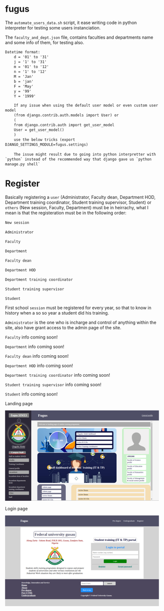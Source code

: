 # fugus

The `automate_users_data.sh` script, it ease writing code in python interpreter for testing some users instanciation.

The `faculty_and_dept.json` file, contains faculties and departments name and some info of them, for testing also.

```
Datetime format:
    d = '01' to '31'
    j = '1' to '31'
    m = '01' to '12'
    n = '1' to '12'
    M = 'Jan'
    b = 'jan'
    F = 'May'
    y = '99'
    Y = '1999'
```

```
    If any issue when using the default user model or even custom user model
    (from django.contrib.auth.models import User) or
    (
    from django.contrib.auth import get_user_model
    User = get_user_model()
    )
    use the below tricks (export DJANGO_SETTINGS_MODULE=fugus.settings)

    The issue might result due to going into python interpretter with `python` instead of the recommended way that django gave us `python manage.py shell`
```

# Register

Basically registering a `user` (Administrator, Faculty dean, Department HOD, Department training coordinator, Student training supervisor, Student) or `others` (New session, Faculty, Department) must be in heirrachy, what I mean is that the registeration must be in the following order:

`New session`

`Administrator`

`Faculty`

`Department`

`Faculty dean`

`Department HOD`

`Department training coordinator`

`Student training supervisor`

`Student`

First school `session` must be registered for every year, so that to know in history when a so so year a student did his training.

`Administrator` is the one who is incharge and control of anything within the site, also have grant access to the admin page of the site.

`Faculty` info coming soon!

`Department` info coming soon!

`Faculty dean` info coming soon!

`Department HOD` info coming soon!

`Department training coordinator` info coming soon!

`Student training supervisor` info coming soon!

`Student` info coming soon!

Landing page

![snippet_theme](screen/landing.png)

Login page

![snippet_theme](screen/login.png)
